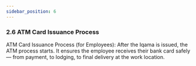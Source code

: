 ```yaml
---
sidebar_position: 6
---
```

### 2.6 ATM Card Issuance Process

ATM Card Issuance Process (for Employees):
After the Iqama is issued, the ATM process starts.
It ensures the employee receives their bank card safely — from payment, to lodging, to final delivery at the work location.